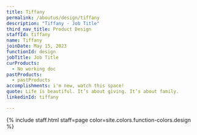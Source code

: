 ```yaml
---
title: Tiffany
permalink: /aboutus/design/tiffany
description: "Tiffany - Job Title"
third_nav_title: Product Design
staffId: tiffany
name: Tiffany
joinDate: May 15, 2023
functionId: design
jobTitle: Job Title
curProducts:
  - No working doc
pastProducts:
  - pastProducts
accomplishments: i'm new, watch this space!
quote: Life is beautiful. It’s about giving. It’s about family.
linkedinId: tiffany

---
```


{% include staff.html staff=page color=site.colors.function-colors.design %}
